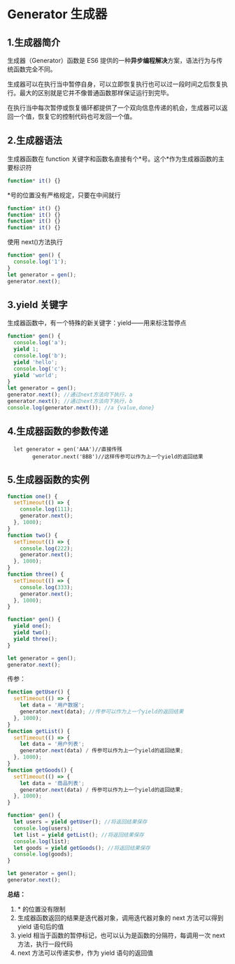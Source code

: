 # Generator 生成器

## 1.生成器简介

生成器（Generator）函数是 ES6 提供的一种**异步编程解决**方案，语法行为与传统函数完全不同。

生成器可以在执行当中暂停自身，可以立即恢复执行也可以过一段时间之后恢复执行。最大的区别就是它并不像普通函数那样保证运行到完毕。

在执行当中每次暂停或恢复循环都提供了一个双向信息传递的机会，生成器可以返回一个值，恢复它的控制代码也可发回一个值。

## 2.生成器语法

生成器函数在 function 关键字和函数名直接有个\*号。这个\*作为生成器函数的主要标识符

```js
function* it() {}
```

\*号的位置没有严格规定，只要在中间就行

```js
function* it() {}
function* it() {}
function* it() {}
function* it() {}
```

使用 next()方法执行

```js
function* gen() {
  console.log('1');
}
let generator = gen();
generator.next();
```

## 3.yield 关键字

生成器函数中，有一个特殊的新关键字：yield——用来标注暂停点

```js
function* gen() {
  console.log('a');
  yield 1;
  console.log('b');
  yield 'hello';
  console.log('c');
  yield 'world';
}
let generator = gen();
generator.next(); //通过next方法向下执行，a
generator.next(); //通过next方法向下执行，b
console.log(generator.next()); //a {value,done}
```

## 4.生成器函数的参数传递

```JS
  let generator = gen('AAA')//直接传残
        generator.next('BBB')//这样传参可以作为上一个yield的返回结果
```

## 5.生成器函数的实例

```js
function one() {
  setTimeout(() => {
    console.log(111);
    generator.next();
  }, 1000);
}
function two() {
  setTimeout(() => {
    console.log(222);
    generator.next();
  }, 1000);
}
function three() {
  setTimeout(() => {
    console.log(333);
    generator.next();
  }, 1000);
}

function* gen() {
  yield one();
  yield two();
  yield three();
}

let generator = gen();
generator.next();
```

传参：

```js
function getUser() {
  setTimeout(() => {
    let data = '用户数据';
    generator.next(data); //传参可以作为上一个yield的返回结果
  }, 1000);
}
function getList() {
  setTimeout(() => {
    let data = '用户列表';
    generator.next(data) / 传参可以作为上一个yield的返回结果;
  }, 1000);
}
function getGoods() {
  setTimeout(() => {
    let data = '商品列表';
    generator.next(data) / 传参可以作为上一个yield的返回结果;
  }, 1000);
}

function* gen() {
  let users = yield getUser(); //将返回结果保存
  console.log(users);
  let list = yield getList(); //将返回结果保存
  console.log(list);
  let goods = yield getGoods(); //将返回结果保存
  console.log(goods);
}

let generator = gen();
generator.next();
```

**总结：**

1. \* 的位置没有限制
2. 生成器函数返回的结果是迭代器对象，调用迭代器对象的 next 方法可以得到 yield 语句后的值
3. yield 相当于函数的暂停标记，也可以认为是函数的分隔符，每调用一次 next 方法，执行一段代码
4. next 方法可以传递实参，作为 yield 语句的返回值

